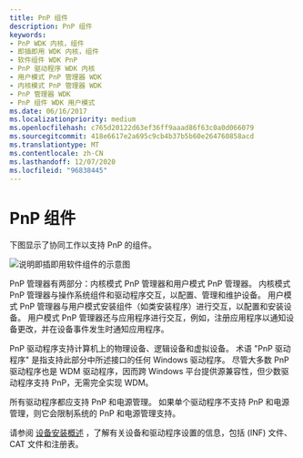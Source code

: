 ```yaml
---
title: PnP 组件
description: PnP 组件
keywords:
- PnP WDK 内核，组件
- 即插即用 WDK 内核，组件
- 软件组件 WDK PnP
- PnP 驱动程序 WDK 内核
- 用户模式 PnP 管理器 WDK
- 内核模式 PnP 管理器 WDK
- PnP 管理器 WDK
- PnP 组件 WDK 用户模式
ms.date: 06/16/2017
ms.localizationpriority: medium
ms.openlocfilehash: c765d20122d63ef36ff9aaad86f63c0a0d066079
ms.sourcegitcommit: 418e6617e2a695c9cb4b37b5b60e264760858acd
ms.translationtype: MT
ms.contentlocale: zh-CN
ms.lasthandoff: 12/07/2020
ms.locfileid: "96838445"
---
```

# <a name="pnp-components"></a>PnP 组件





下图显示了协同工作以支持 PnP 的组件。

![说明即插即用软件组件的示意图](images/pnpcomp.png)

PnP 管理器有两部分：内核模式 PnP 管理器和用户模式 PnP 管理器。 内核模式 PnP 管理器与操作系统组件和驱动程序交互，以配置、管理和维护设备。 用户模式 PnP 管理器与用户模式安装组件（如类安装程序）进行交互，以配置和安装设备。 用户模式 PnP 管理器还与应用程序进行交互，例如，注册应用程序以通知设备更改，并在设备事件发生时通知应用程序。

PnP 驱动程序支持计算机上的物理设备、逻辑设备和虚拟设备。 术语 "PnP 驱动程序" 是指支持此部分中所述接口的任何 Windows 驱动程序。 尽管大多数 PnP 驱动程序也是 WDM 驱动程序，因而跨 Windows 平台提供源兼容性，但少数驱动程序支持 PnP，无需完全实现 WDM。

所有驱动程序都应支持 PnP 和电源管理。 如果单个驱动程序不支持 PnP 和电源管理，则它会限制系统的 PnP 和电源管理支持。

请参阅 [设备安装概述](../install/overview-of-device-and-driver-installation.md) ，了解有关设备和驱动程序设置的信息，包括 (INF) 文件、CAT 文件和注册表。

 

